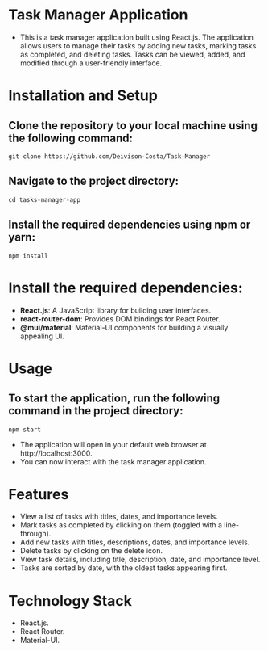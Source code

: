 # Task Manager Application
- This is a task manager application built using React.js. The application allows users to manage their tasks by adding new tasks, marking tasks as completed, and deleting tasks. Tasks can be viewed, added, and modified through a user-friendly interface.

# Installation and Setup
## Clone the repository to your local machine using the following command:
    git clone https://github.com/Deivison-Costa/Task-Manager
## Navigate to the project directory:
    cd tasks-manager-app
## Install the required dependencies using npm or yarn:
    npm install
# Install the required dependencies:

- **React.js**: A JavaScript library for building user interfaces.
- **react-router-dom**: Provides DOM bindings for React Router.
- **@mui/material**: Material-UI components for building a visually appealing UI.

# Usage 
## To start the application, run the following command in the project directory:
    npm start
- The application will open in your default web browser at http://localhost:3000.
- You can now interact with the task manager application.

# Features
- View a list of tasks with titles, dates, and importance levels.
- Mark tasks as completed by clicking on them (toggled with a line-through).
- Add new tasks with titles, descriptions, dates, and importance levels.
- Delete tasks by clicking on the delete icon.
- View task details, including title, description, date, and importance level.
- Tasks are sorted by date, with the oldest tasks appearing first.

# Technology Stack
- React.js.
- React Router.
- Material-UI.
